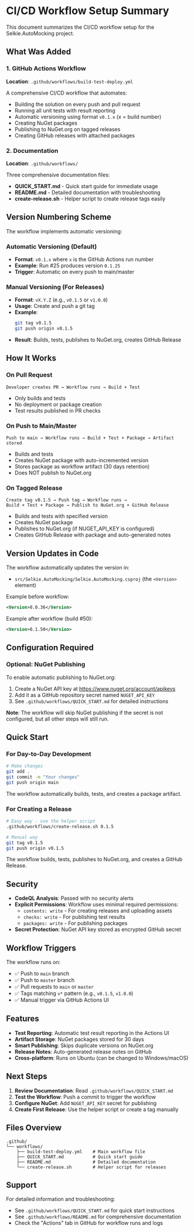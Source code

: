 # CI/CD Workflow Setup Summary

This document summarizes the CI/CD workflow setup for the Selkie.AutoMocking project.

## What Was Added

### 1. GitHub Actions Workflow
**Location**: `.github/workflows/build-test-deploy.yml`

A comprehensive CI/CD workflow that automates:
- Building the solution on every push and pull request
- Running all unit tests with result reporting
- Automatic versioning using format `v0.1.x` (x = build number)
- Creating NuGet packages
- Publishing to NuGet.org on tagged releases
- Creating GitHub releases with attached packages

### 2. Documentation
**Location**: `.github/workflows/`

Three comprehensive documentation files:
- **QUICK_START.md** - Quick start guide for immediate usage
- **README.md** - Detailed documentation with troubleshooting
- **create-release.sh** - Helper script to create release tags easily

## Version Numbering Scheme

The workflow implements automatic versioning:

### Automatic Versioning (Default)
- **Format**: `v0.1.x` where `x` is the GitHub Actions run number
- **Example**: Run #25 produces version `0.1.25`
- **Trigger**: Automatic on every push to main/master

### Manual Versioning (For Releases)
- **Format**: `vX.Y.Z` (e.g., `v0.1.5` or `v1.0.0`)
- **Usage**: Create and push a git tag
- **Example**: 
  ```bash
  git tag v0.1.5
  git push origin v0.1.5
  ```
- **Result**: Builds, tests, publishes to NuGet.org, creates GitHub Release

## How It Works

### On Pull Request
```
Developer creates PR → Workflow runs → Build + Test
```
- Only builds and tests
- No deployment or package creation
- Test results published in PR checks

### On Push to Main/Master
```
Push to main → Workflow runs → Build + Test + Package → Artifact stored
```
- Builds and tests
- Creates NuGet package with auto-incremented version
- Stores package as workflow artifact (30 days retention)
- Does NOT publish to NuGet.org

### On Tagged Release
```
Create tag v0.1.5 → Push tag → Workflow runs → 
Build + Test + Package → Publish to NuGet.org + GitHub Release
```
- Builds and tests with specified version
- Creates NuGet package
- Publishes to NuGet.org (if NUGET_API_KEY is configured)
- Creates GitHub Release with package and auto-generated notes

## Version Updates in Code

The workflow automatically updates the version in:
- `src/Selkie.AutoMocking/Selkie.AutoMocking.csproj` (the `<Version>` element)

Example before workflow:
```xml
<Version>0.0.36</Version>
```

Example after workflow (build #50):
```xml
<Version>0.1.50</Version>
```

## Configuration Required

### Optional: NuGet Publishing
To enable automatic publishing to NuGet.org:

1. Create a NuGet API key at https://www.nuget.org/account/apikeys
2. Add it as a GitHub repository secret named `NUGET_API_KEY`
3. See `.github/workflows/QUICK_START.md` for detailed instructions

**Note**: The workflow will skip NuGet publishing if the secret is not configured, but all other steps will still run.

## Quick Start

### For Day-to-Day Development
```bash
# Make changes
git add .
git commit -m "Your changes"
git push origin main
```
The workflow automatically builds, tests, and creates a package artifact.

### For Creating a Release
```bash
# Easy way - use the helper script
.github/workflows/create-release.sh 0.1.5

# Manual way
git tag v0.1.5
git push origin v0.1.5
```
The workflow builds, tests, publishes to NuGet.org, and creates a GitHub Release.

## Security

- **CodeQL Analysis**: Passed with no security alerts
- **Explicit Permissions**: Workflow uses minimal required permissions:
  - `contents: write` - For creating releases and uploading assets
  - `checks: write` - For publishing test results
  - `packages: write` - For publishing packages
- **Secret Protection**: NuGet API key stored as encrypted GitHub secret

## Workflow Triggers

The workflow runs on:
- ✅ Push to `main` branch
- ✅ Push to `master` branch
- ✅ Pull requests to `main` or `master`
- ✅ Tags matching `v*` pattern (e.g., `v0.1.5`, `v1.0.0`)
- ✅ Manual trigger via GitHub Actions UI

## Features

- **Test Reporting**: Automatic test result reporting in the Actions UI
- **Artifact Storage**: NuGet packages stored for 30 days
- **Smart Publishing**: Skips duplicate versions on NuGet.org
- **Release Notes**: Auto-generated release notes on GitHub
- **Cross-platform**: Runs on Ubuntu (can be changed to Windows/macOS)

## Next Steps

1. **Review Documentation**: Read `.github/workflows/QUICK_START.md`
2. **Test the Workflow**: Push a commit to trigger the workflow
3. **Configure NuGet**: Add `NUGET_API_KEY` secret for publishing
4. **Create First Release**: Use the helper script or create a tag manually

## Files Overview

```
.github/
└── workflows/
    ├── build-test-deploy.yml    # Main workflow file
    ├── QUICK_START.md           # Quick start guide
    ├── README.md                # Detailed documentation
    └── create-release.sh        # Helper script for releases
```

## Support

For detailed information and troubleshooting:
- See `.github/workflows/QUICK_START.md` for quick start instructions
- See `.github/workflows/README.md` for comprehensive documentation
- Check the "Actions" tab in GitHub for workflow runs and logs
